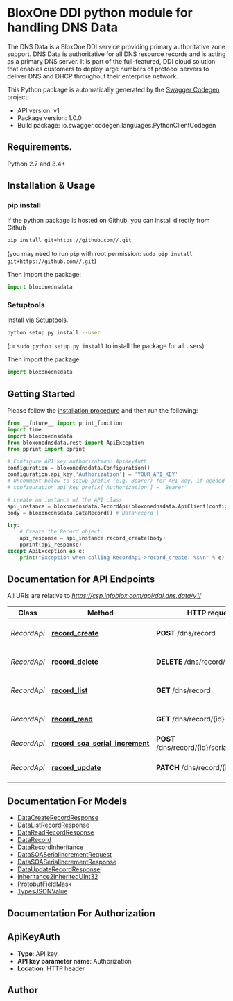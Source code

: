 # BloxOne DDI python module for handling DNS Data
The DNS Data is a BloxOne DDI service providing primary authoritative zone support. DNS Data is authoritative for all DNS resource records and is acting as a primary DNS server. It is part of the full-featured, DDI cloud solution that enables customers to deploy large numbers of protocol servers to deliver DNS and DHCP throughout their enterprise network.  

This Python package is automatically generated by the [Swagger Codegen](https://github.com/swagger-api/swagger-codegen) project:

- API version: v1
- Package version: 1.0.0
- Build package: io.swagger.codegen.languages.PythonClientCodegen

## Requirements.

Python 2.7 and 3.4+

## Installation & Usage
### pip install

If the python package is hosted on Github, you can install directly from Github

```sh
pip install git+https://github.com//.git
```
(you may need to run `pip` with root permission: `sudo pip install git+https://github.com//.git`)

Then import the package:
```python
import bloxonednsdata 
```

### Setuptools

Install via [Setuptools](http://pypi.python.org/pypi/setuptools).

```sh
python setup.py install --user
```
(or `sudo python setup.py install` to install the package for all users)

Then import the package:
```python
import bloxonednsdata
```

## Getting Started

Please follow the [installation procedure](#installation--usage) and then run the following:

```python
from __future__ import print_function
import time
import bloxonednsdata
from bloxonednsdata.rest import ApiException
from pprint import pprint

# Configure API key authorization: ApiKeyAuth
configuration = bloxonednsdata.Configuration()
configuration.api_key['Authorization'] = 'YOUR_API_KEY'
# Uncomment below to setup prefix (e.g. Bearer) for API key, if needed
# configuration.api_key_prefix['Authorization'] = 'Bearer'

# create an instance of the API class
api_instance = bloxonednsdata.RecordApi(bloxonednsdata.ApiClient(configuration))
body = bloxonednsdata.DataRecord() # DataRecord | 

try:
    # Create the Record object.
    api_response = api_instance.record_create(body)
    pprint(api_response)
except ApiException as e:
    print("Exception when calling RecordApi->record_create: %s\n" % e)

```

## Documentation for API Endpoints

All URIs are relative to *https://csp.infoblox.com/api/ddi.dns.data/v1/*

Class | Method | HTTP request | Description
------------ | ------------- | ------------- | -------------
*RecordApi* | [**record_create**](docs/RecordApi.md#record_create) | **POST** /dns/record | Create the Record object.
*RecordApi* | [**record_delete**](docs/RecordApi.md#record_delete) | **DELETE** /dns/record/{id} | Delete the Record object.
*RecordApi* | [**record_list**](docs/RecordApi.md#record_list) | **GET** /dns/record | List the Record objects.
*RecordApi* | [**record_read**](docs/RecordApi.md#record_read) | **GET** /dns/record/{id} | Read the Record object.
*RecordApi* | [**record_soa_serial_increment**](docs/RecordApi.md#record_soa_serial_increment) | **POST** /dns/record/{id}/serial_increment | SOA serial increment
*RecordApi* | [**record_update**](docs/RecordApi.md#record_update) | **PATCH** /dns/record/{id} | Update the Record object.


## Documentation For Models

 - [DataCreateRecordResponse](docs/DataCreateRecordResponse.md)
 - [DataListRecordResponse](docs/DataListRecordResponse.md)
 - [DataReadRecordResponse](docs/DataReadRecordResponse.md)
 - [DataRecord](docs/DataRecord.md)
 - [DataRecordInheritance](docs/DataRecordInheritance.md)
 - [DataSOASerialIncrementRequest](docs/DataSOASerialIncrementRequest.md)
 - [DataSOASerialIncrementResponse](docs/DataSOASerialIncrementResponse.md)
 - [DataUpdateRecordResponse](docs/DataUpdateRecordResponse.md)
 - [Inheritance2InheritedUInt32](docs/Inheritance2InheritedUInt32.md)
 - [ProtobufFieldMask](docs/ProtobufFieldMask.md)
 - [TypesJSONValue](docs/TypesJSONValue.md)


## Documentation For Authorization


## ApiKeyAuth

- **Type**: API key
- **API key parameter name**: Authorization
- **Location**: HTTP header


## Author



